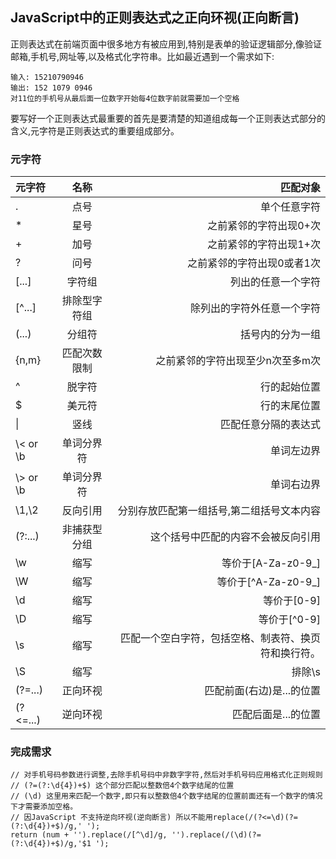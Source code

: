 ## JavaScript中的正则表达式之正向环视(正向断言)

正则表达式在前端页面中很多地方有被应用到,特别是表单的验证逻辑部分,像验证邮箱,手机号,网址等,以及格式化字符串。比如最近遇到一个需求如下:

```
输入: 15210790946 
输出: 152 1079 0946
对11位的手机号从最后面一位数字开始每4位数字前就需要加一个空格
```
要写好一个正则表达式最重要的首先是要清楚的知道组成每一个正则表达式部分的含义,元字符是正则表达式的重要组成部分。
### 元字符 

|   元字符        | 名称          | 匹配对象  |
|:--------------  |:-------------:| -----:|
|  .             |   点号     | 单个任意字符  |
|  * | 星号 | 之前紧邻的字符出现0+次 | 
| + | 加号 | 之前紧邻的字符出现1+次  |
| ? | 问号 | 之前紧邻的字符出现0或者1次  |
| [...]      | 字符组      |   列出的任意一个字符 |
| \[^...] | 排除型字符组      |   除列出的字符外任意一个字符  |
| (...) | 分组符 | 括号内的分为一组 |
| {n,m} | 匹配次数限制 | 之前紧邻的字符出现至少n次至多m次 |
| ^ | 脱字符 | 行的起始位置 | 
| $ | 美元符 | 行的末尾位置 | 
| &#124; | 竖线 | 匹配任意分隔的表达式 |
| \\< or \b | 单词分界符 | 单词左边界 |
| \\> or \b | 单词分界符 | 单词右边界 | 
| \1,\2 | 反向引用 | 分别存放匹配第一组括号,第二组括号文本内容 |
| (?:...) | 非捕获型分组 | 这个括号中匹配的内容不会被反向引用 |
|\w| 缩写 | 等价于[A-Za-z0-9_] |
| \W | 缩写 |等价于\[^A-Za-z0-9_] |
| \d | 缩写 |等价于[0-9]| 
| \D | 缩写 |等价于\[^0-9]| 
|\s|缩写|匹配一个空白字符，包括空格、制表符、换页符和换行符。|
|\S|缩写|排除\s|
|(?=...) | 正向环视 | 匹配前面(右边)是...的位置 |
|(?<=...) | 逆向环视 | 匹配后面是...的位置 |

### 完成需求 

```
// 对手机号码参数进行调整,去除手机号码中非数字字符,然后对手机号码应用格式化正则规则
// (?=(?:\d{4})+$) 这个部分匹配以整数倍4个数字结尾的位置
// (\d) 这里用来匹配一个数字,即只有以整数倍4个数字结尾的位置前面还有一个数字的情况下才需要添加空格。
// 因JavaScript 不支持逆向环视(逆向断言) 所以不能用replace(/(?<=\d)(?=(?:\d{4})+$)/g,' ');
return (num + '').replace(/[^\d]/g, '').replace(/(\d)(?=(?:\d{4})+$)/g,'$1 ');
```